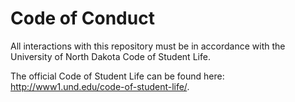 # Code of Conduct

All interactions with this repository must be in accordance with the University
of North Dakota Code of Student Life.

The official Code of Student Life can be found here:
http://www1.und.edu/code-of-student-life/.


